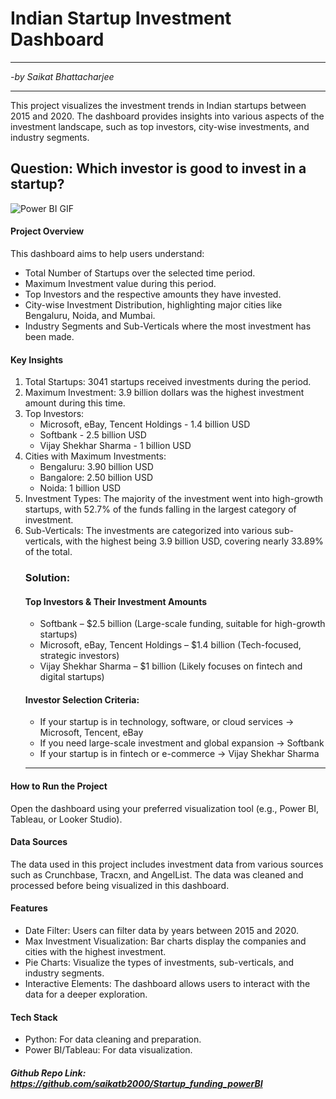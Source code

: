 # Indian Startup Investment Dashboard
<hr>

*-by Saikat Bhattacharjee*

<hr>
This project visualizes the investment trends in Indian startups between 2015 and 2020. The dashboard provides insights into various aspects of the investment landscape, such as top investors, city-wise investments, and industry segments.

## Question: Which investor is good to invest in a startup?

![Power BI GIF](https://raw.githubusercontent.com/saikatb2000/Startup_funding_powerBI/main/Power_BI.gif)


<h4>Project Overview</h4>
This dashboard aims to help users understand:
<ul>
  <li>Total Number of Startups over the selected time period.</li>
  <li>Maximum Investment value during this period.</li>
  <li>Top Investors and the respective amounts they have invested.</li>
  <li>City-wise Investment Distribution, highlighting major cities like Bengaluru, Noida, and Mumbai.</li>
  <li>Industry Segments and Sub-Verticals where the most investment has been made.</li>
</ul>


<h4>Key Insights</h4>
<ol>
  <li>Total Startups: 3041 startups received investments during the period.</li>
  <li>Maximum Investment: 3.9 billion dollars was the highest investment amount during this time.</li>
  <li>Top Investors:
      <ul>
        <li>Microsoft, eBay, Tencent Holdings - 1.4 billion USD</li>
        <li>Softbank - 2.5 billion USD</li>
        <li>Vijay Shekhar Sharma - 1 billion USD</li>
      </ul>
  </li>
  <li>Cities with Maximum Investments:
    <ul>
      <li>Bengaluru: 3.90 billion USD</li>
      <li>Bangalore: 2.50 billion USD</li>
      <li>Noida: 1 billion USD</li>
    </ul>
  </li>
  <li>Investment Types: The majority of the investment went into high-growth startups, with 52.7% of the funds falling in the largest category of investment.</li>
  <li>Sub-Verticals: The investments are categorized into various sub-verticals, with the highest being 3.9 billion USD, covering nearly 33.89% of the total.</li>

<h3>Solution:</h3>

<h4>Top Investors & Their Investment Amounts</h4>
<ul>
  <li>Softbank – $2.5 billion (Large-scale funding, suitable for high-growth startups)</li>
  <li>Microsoft, eBay, Tencent Holdings – $1.4 billion (Tech-focused, strategic investors)</li>
  <li>Vijay Shekhar Sharma – $1 billion (Likely focuses on fintech and digital startups)</li>
</ul>

<h4>Investor Selection Criteria:</h4>
<ul>
  <li>If your startup is in technology, software, or cloud services → Microsoft, Tencent, eBay</li>
  <li>If you need large-scale investment and global expansion → Softbank</li>
  <li>If your startup is in fintech or e-commerce → Vijay Shekhar Sharma</li>
</ul>

<hr>
</ol>
<h4>How to Run the Project</h4>
Open the dashboard using your preferred visualization tool (e.g., Power BI, Tableau, or Looker Studio).
<h4>Data Sources</h4>
The data used in this project includes investment data from various sources such as Crunchbase, Tracxn, and AngelList. The data was cleaned and processed before being visualized in this dashboard.

<h4>Features</h4>
<ul>
  <li>Date Filter: Users can filter data by years between 2015 and 2020.</li>
  <li>Max Investment Visualization: Bar charts display the companies and cities with the highest investment.</li>
  <li>Pie Charts: Visualize the types of investments, sub-verticals, and industry segments.</li>
  <li>Interactive Elements: The dashboard allows users to interact with the data for a deeper exploration.</li>
</ul>

<h4>Tech Stack</h4>
<ul>
  <li>Python: For data cleaning and preparation.</li>
  <li>Power BI/Tableau: For data visualization.</li>
</ul>

<h5>Github Repo Link: <a href="https://github.com/saikatb2000/Startup_funding_powerBI" target="_blank">https://github.com/saikatb2000/Startup_funding_powerBI</a></h5>

